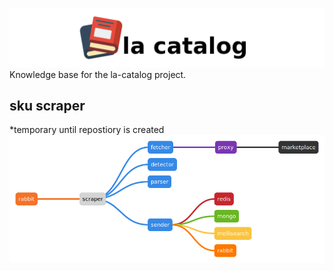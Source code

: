 ![la catalog logo](res/title.png)  
Knowledge base for the la-catalog project.  

## sku scraper
*temporary until repostiory is created
![scraper map](res/scraper.bmp)  
